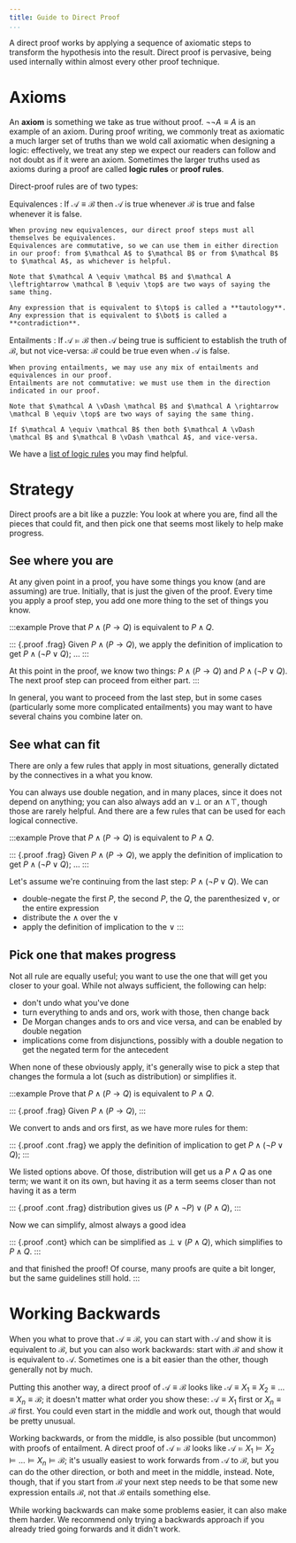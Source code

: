 ```yaml
---
title: Guide to Direct Proof
...
```


A direct proof works by applying a sequence of axiomatic steps to transform the hypothesis into the result. Direct proof is pervasive, being used internally within almost every other proof technique.

# Axioms

An **axiom** is something we take as true without proof. $\lnot \lnot A \equiv A$ is an example of an axiom. During proof writing, we commonly treat as axiomatic a much larger set of truths than we wold call axiomatic when designing a logic: effectively, we treat any step we expect our readers can follow and not doubt as if it were an axiom. Sometimes the larger truths used as axioms during a proof are called **logic rules** or **proof rules**.

Direct-proof rules are of two types:

Equivalences
:   If $\mathcal A \equiv \mathcal B$ then $\mathcal A$ is true whenever $\mathcal B$ is true and false whenever it is false.
    
    When proving new equivalences, our direct proof steps must all themselves be equivalences.
    Equivalences are commutative, so we can use them in either direction in our proof: from $\mathcal A$ to $\mathcal B$ or from $\mathcal B$ to $\mathcal A$, as whichever is helpful.
    
    Note that $\mathcal A \equiv \mathcal B$ and $\mathcal A \leftrightarrow \mathcal B \equiv \top$ are two ways of saying the same thing.
    
    Any expression that is equivalent to $\top$ is called a **tautology**.
    Any expression that is equivalent to $\bot$ is called a **contradiction**.

Entailments
:   If $\mathcal A \vDash \mathcal B$ then $\mathcal A$ being true is sufficient to establish the truth of $\mathcal B$, but not vice-versa: $\mathcal B$ could be true even when $\mathcal A$ is false.
    
    When proving entailments, we may use any mix of entailments and equivalences in our proof.
    Entailments are not commutative: we must use them in the direction indicated in our proof.
    
    Note that $\mathcal A \vDash \mathcal B$ and $\mathcal A \rightarrow \mathcal B \equiv \top$ are two ways of saying the same thing.
    
    If $\mathcal A \equiv \mathcal B$ then both $\mathcal A \vDash \mathcal B$ and $\mathcal B \vDash \mathcal A$, and vice-versa.
    
We have a [list of logic rules](axioms.html) you may find helpful.

# Strategy

Direct proofs are a bit like a puzzle:
You look at where you are, find all the pieces that could fit, and then pick one that seems most likely to help make progress.

## See where you are

At any given point in a proof, you have some things you know (and are assuming) are true.
Initially, that is just the given of the proof.
Every time you apply a proof step, you add one more thing to the set of things you know.

:::example
Prove that $P \land (P \rightarrow Q)$ is equivalent to $P \land Q$.

::: {.proof .frag}
Given $P \land (P \rightarrow Q)$,
we apply the definition of implication to get
$P \land (\lnot P \lor Q)$;
…
:::

At this point in the proof, we know two things:
$P \land (P \rightarrow Q)$ and $P \land (\lnot P \lor Q)$.
The next proof step can proceed from either part.
:::

In general, you want to proceed from the last step,
but in some cases (particularly some more complicated entailments)
you may want to have several chains you combine later on.

## See what can fit

There are only a few rules that apply in most situations,
generally dictated by the connectives in a what you know.

You can always use double negation, and in many places, since it does not depend on anything;
you can also always add an $\lor \bot$ or an $\land \top$, though those are rarely helpful.
And there are a few rules that can be used for each logical connective.

:::example
Prove that $P \land (P \rightarrow Q)$ is equivalent to $P \land Q$.

::: {.proof .frag}
Given $P \land (P \rightarrow Q)$,
we apply the definition of implication to get
$P \land (\lnot P \lor Q)$;
…
:::

Let's assume we're continuing from the last step: $P \land (\lnot P \lor Q)$.
We can

- double-negate the first $P$, the second $P$, the $Q$, the parenthesized $\lor$, or the entire expression
- distribute the $\land$ over the $\lor$
- apply the definition of implication to the $\lor$
:::

## Pick one that makes progress

Not all rule are equally useful; you want to use the one that will get you closer to your goal. While not always sufficient, the following can help:

- don't undo what you've done
- turn everything to ands and ors, work with those, then change back
- De Morgan changes ands to ors and vice versa, and can be enabled by double negation
- implications come from disjunctions, possibly with a double negation to get the negated term for the antecedent

When none of these obviously apply, it's generally wise to pick a step that changes the formula a lot (such as distribution) or simplifies it.

:::example
Prove that $P \land (P \rightarrow Q)$ is equivalent to $P \land Q$.

::: {.proof .frag}
Given $P \land (P \rightarrow Q)$,
:::

We convert to ands and ors first, as we have more rules for them:

::: {.proof .cont .frag}
we apply the definition of implication to get
$P \land (\lnot P \lor Q)$;
:::

We listed options above. Of those, distribution will get us a $P \land Q$ as one term; we want it on its own, but having it as a term seems closer than not having it as a term

::: {.proof .cont .frag}
distribution gives us $(P \land \lnot P) \lor (P \land Q)$,
:::

Now we can simplify, almost always a good idea

::: {.proof .cont}
which can be simplified as $\bot \lor (P \land Q)$,
which simplifies to $P \land Q$.
:::

and that finished the proof!
Of course, many proofs are quite a bit longer,
but the same guidelines still hold.
:::

# Working Backwards

When you what to prove that $\mathcal A \equiv \mathcal B$, you can start with $\mathcal A$ and show it is equivalent to $\mathcal B$, but you can also work backwards: start with $\mathcal B$ and show it is equivalent to $\mathcal A$.
Sometimes one is a bit easier than the other, though generally not by much.

Putting this another way, a direct proof of $\mathcal A \equiv \mathcal B$ looks like $\mathcal A \equiv X_1 \equiv X_2 \equiv \dots \equiv X_n \equiv \mathcal B$; it doesn't matter what order you show these: $\mathcal A \equiv X_1$ first or $X_n \equiv \mathcal B$ first. You could even start in the middle and work out, though that would be pretty unusual.

Working backwards, or from the middle, is also possible (but uncommon) with proofs of entailment.
A direct proof of $\mathcal A \vDash \mathcal B$ looks like $\mathcal A \vDash X_1 \vDash X_2 \vDash \dots \vDash X_n \vDash \mathcal B$;
it's usually easiest to work forwards from $\mathcal A$ to $\mathcal B$, but you can do the other direction, or both and meet in the middle, instead.
Note, though, that if you start from $\mathcal B$ your next step needs to be that some new expression entails $\mathcal B$, not that $\mathcal B$ entails something else.

While working backwards can make some problems easier, it can also make them harder. We recommend only trying a backwards approach if you already tried going forwards and it didn't work.
